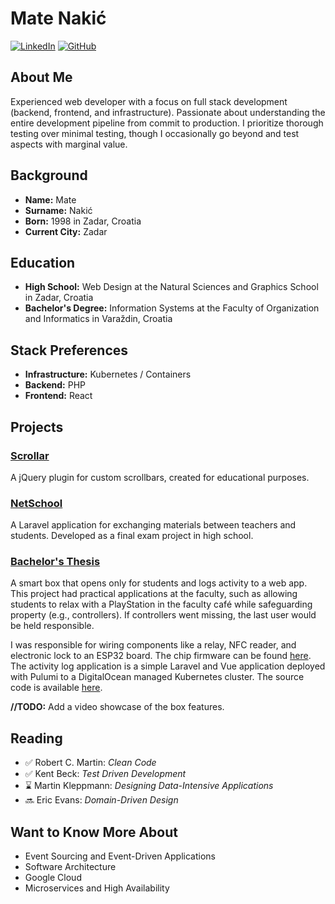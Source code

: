 # Mate Nakić
[![LinkedIn](https://img.shields.io/badge/LinkedIn-Profile-blue)](https://www.linkedin.com/in/mate-nakic)
[![GitHub](https://img.shields.io/badge/GitHub-Profile-black)](https://github.com/sudocovik)

## About Me
Experienced web developer with a focus on full stack development (backend, frontend, and infrastructure). Passionate about understanding the entire development pipeline from commit to production. I prioritize thorough testing over minimal testing, though I occasionally go beyond and test aspects with marginal value.

## Background
- **Name:** Mate
- **Surname:** Nakić
- **Born:** 1998 in Zadar, Croatia
- **Current City:** Zadar

## Education
- **High School:** Web Design at the Natural Sciences and Graphics School in Zadar, Croatia
- **Bachelor's Degree:** Information Systems at the Faculty of Organization and Informatics in Varaždin, Croatia

## Stack Preferences
- **Infrastructure:** Kubernetes / Containers
- **Backend:** PHP
- **Frontend:** React

## Projects
### [Scrollar](https://github.com/sudocovik/scrollar)
A jQuery plugin for custom scrollbars, created for educational purposes.

### [NetSchool](https://github.com/sudocovik/netschool)
A Laravel application for exchanging materials between teachers and students. Developed as a final exam project in high school.

### [Bachelor's Thesis](https://github.com/sudocovik/bachelors-thesis-document)
A smart box that opens only for students and logs activity to a web app. This project had practical applications at the faculty, such as allowing students to relax with a PlayStation in the faculty café while safeguarding property (e.g., controllers). If controllers went missing, the last user would be held responsible.

I was responsible for wiring components like a relay, NFC reader, and electronic lock to an ESP32 board. The chip firmware can be found [here](https://github.com/sudocovik/bachelors-thesis-firmware). The activity log application is a simple Laravel and Vue application deployed with Pulumi to a DigitalOcean managed Kubernetes cluster. The source code is available [here](https://github.com/sudocovik/bachelors-thesis-web).

**//TODO:** Add a video showcase of the box features.

## Reading
- ✅ Robert C. Martin: *Clean Code*
- ✅ Kent Beck: *Test Driven Development*
- ⌛ Martin Kleppmann: *Designing Data-Intensive Applications*
- 🔜 Eric Evans: *Domain-Driven Design*

## Want to Know More About
- Event Sourcing and Event-Driven Applications
- Software Architecture
- Google Cloud
- Microservices and High Availability